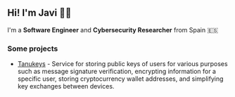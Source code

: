 ## Hi! I'm Javi 👋🏻

I'm a **Software Engineer** and **Cybersecurity Researcher** from Spain 🇪🇸


### Some projects

</div>

* [Tanukeys](https://codeberg.org/n1nj4t4nuk1/tanukeys) - Service for storing public keys of users for various purposes such as message signature verification, encrypting information for a specific user, storing cryptocurrency wallet addresses, and simplifying key exchanges between devices.

<div align="center">